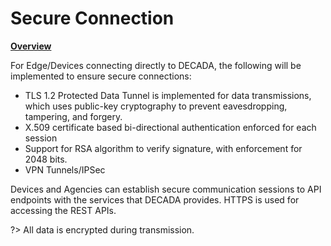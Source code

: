 # Secure Connection

**<u>Overview</u>**

For Edge/Devices connecting directly to DECADA, the following will be implemented to ensure secure connections:

- TLS 1.2 Protected Data Tunnel is implemented for data transmissions, which uses public-key cryptography to prevent eavesdropping, tampering, and forgery.
- X.509 certificate based bi-directional authentication enforced for each session
- Support for RSA algorithm to verify signature, with enforcement for 2048 bits.
- VPN Tunnels/IPSec

Devices and Agencies can establish secure communication sessions to API endpoints with the services that DECADA provides. HTTPS is used for accessing the REST APIs. 

?> All data is encrypted during transmission.
